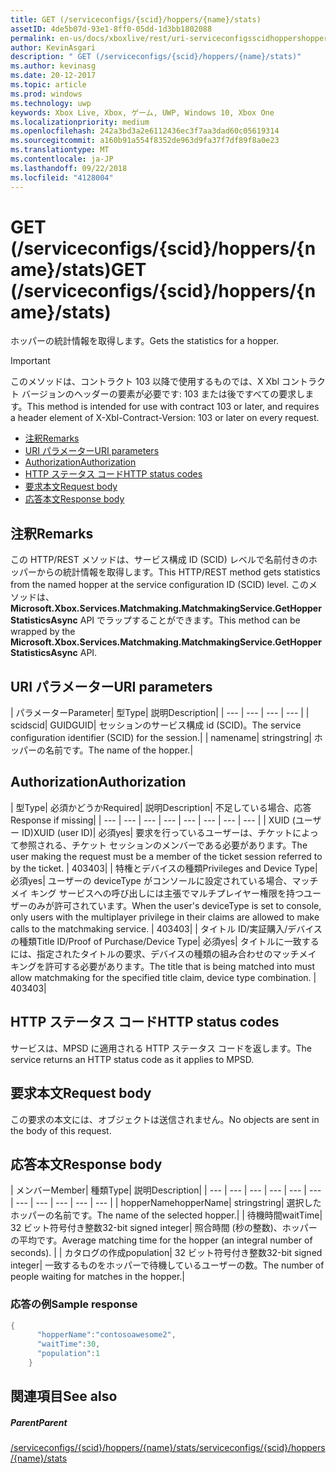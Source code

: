 ```yaml
---
title: GET (/serviceconfigs/{scid}/hoppers/{name}/stats)
assetID: 4de5b07d-93e1-8ff0-05dd-1d3bb1802088
permalink: en-us/docs/xboxlive/rest/uri-serviceconfigsscidhoppershoppernamestatsget.html
author: KevinAsgari
description: " GET (/serviceconfigs/{scid}/hoppers/{name}/stats)"
ms.author: kevinasg
ms.date: 20-12-2017
ms.topic: article
ms.prod: windows
ms.technology: uwp
keywords: Xbox Live, Xbox, ゲーム, UWP, Windows 10, Xbox One
ms.localizationpriority: medium
ms.openlocfilehash: 242a3bd3a2e6112436ec3f7aa3dad60c05619314
ms.sourcegitcommit: a160b91a554f8352de963d9fa37f7df89f8a0e23
ms.translationtype: MT
ms.contentlocale: ja-JP
ms.lasthandoff: 09/22/2018
ms.locfileid: "4128004"
---
```

# <a name="get-serviceconfigsscidhoppersnamestats"></a><span data-ttu-id="29289-104">GET (/serviceconfigs/{scid}/hoppers/{name}/stats)</span><span class="sxs-lookup"><span data-stu-id="29289-104">GET (/serviceconfigs/{scid}/hoppers/{name}/stats)</span></span>

<span data-ttu-id="29289-105">ホッパーの統計情報を取得します。</span><span class="sxs-lookup"><span data-stu-id="29289-105">Gets the statistics for a hopper.</span></span>

> [!IMPORTANT]
> <span data-ttu-id="29289-106">このメソッドは、コントラクト 103 以降で使用するものでは、X Xbl コントラクト バージョンのヘッダーの要素が必要です: 103 または後ですべての要求します。</span><span class="sxs-lookup"><span data-stu-id="29289-106">This method is intended for use with contract 103 or later, and requires a header element of X-Xbl-Contract-Version: 103 or later on every request.</span></span>

  * [<span data-ttu-id="29289-107">注釈</span><span class="sxs-lookup"><span data-stu-id="29289-107">Remarks</span></span>](#ID4ET)
  * [<span data-ttu-id="29289-108">URI パラメーター</span><span class="sxs-lookup"><span data-stu-id="29289-108">URI parameters</span></span>](#ID4E5)
  * [<span data-ttu-id="29289-109">Authorization</span><span class="sxs-lookup"><span data-stu-id="29289-109">Authorization</span></span>](#ID4EJB)
  * [<span data-ttu-id="29289-110">HTTP ステータス コード</span><span class="sxs-lookup"><span data-stu-id="29289-110">HTTP status codes</span></span>](#ID4E3C)
  * [<span data-ttu-id="29289-111">要求本文</span><span class="sxs-lookup"><span data-stu-id="29289-111">Request body</span></span>](#ID4EFD)
  * [<span data-ttu-id="29289-112">応答本文</span><span class="sxs-lookup"><span data-stu-id="29289-112">Response body</span></span>](#ID4EQD)

<a id="ID4ET"></a>


## <a name="remarks"></a><span data-ttu-id="29289-113">注釈</span><span class="sxs-lookup"><span data-stu-id="29289-113">Remarks</span></span>
<span data-ttu-id="29289-114">この HTTP/REST メソッドは、サービス構成 ID (SCID) レベルで名前付きのホッパーからの統計情報を取得します。</span><span class="sxs-lookup"><span data-stu-id="29289-114">This HTTP/REST method gets statistics from the named hopper at the service configuration ID (SCID) level.</span></span> <span data-ttu-id="29289-115">このメソッドは、 **Microsoft.Xbox.Services.Matchmaking.MatchmakingService.GetHopperStatisticsAsync** API でラップすることができます。</span><span class="sxs-lookup"><span data-stu-id="29289-115">This method can be wrapped by the **Microsoft.Xbox.Services.Matchmaking.MatchmakingService.GetHopperStatisticsAsync** API.</span></span>  
<a id="ID4E5"></a>


## <a name="uri-parameters"></a><span data-ttu-id="29289-116">URI パラメーター</span><span class="sxs-lookup"><span data-stu-id="29289-116">URI parameters</span></span>

| <span data-ttu-id="29289-117">パラメーター</span><span class="sxs-lookup"><span data-stu-id="29289-117">Parameter</span></span>| <span data-ttu-id="29289-118">型</span><span class="sxs-lookup"><span data-stu-id="29289-118">Type</span></span>| <span data-ttu-id="29289-119">説明</span><span class="sxs-lookup"><span data-stu-id="29289-119">Description</span></span>|
| --- | --- | --- | --- |
| <span data-ttu-id="29289-120">scid</span><span class="sxs-lookup"><span data-stu-id="29289-120">scid</span></span>| <span data-ttu-id="29289-121">GUID</span><span class="sxs-lookup"><span data-stu-id="29289-121">GUID</span></span>| <span data-ttu-id="29289-122">セッションのサービス構成 id (SCID)。</span><span class="sxs-lookup"><span data-stu-id="29289-122">The service configuration identifier (SCID) for the session.</span></span>|
| <span data-ttu-id="29289-123">name</span><span class="sxs-lookup"><span data-stu-id="29289-123">name</span></span>| <span data-ttu-id="29289-124">string</span><span class="sxs-lookup"><span data-stu-id="29289-124">string</span></span>| <span data-ttu-id="29289-125">ホッパーの名前です。</span><span class="sxs-lookup"><span data-stu-id="29289-125">The name of the hopper.</span></span>|

<a id="ID4EJB"></a>


## <a name="authorization"></a><span data-ttu-id="29289-126">Authorization</span><span class="sxs-lookup"><span data-stu-id="29289-126">Authorization</span></span>

| <span data-ttu-id="29289-127">型</span><span class="sxs-lookup"><span data-stu-id="29289-127">Type</span></span>| <span data-ttu-id="29289-128">必須かどうか</span><span class="sxs-lookup"><span data-stu-id="29289-128">Required</span></span>| <span data-ttu-id="29289-129">説明</span><span class="sxs-lookup"><span data-stu-id="29289-129">Description</span></span>| <span data-ttu-id="29289-130">不足している場合、応答</span><span class="sxs-lookup"><span data-stu-id="29289-130">Response if missing</span></span>|
| --- | --- | --- | --- | --- | --- | --- | --- |
| <span data-ttu-id="29289-131">XUID (ユーザー ID)</span><span class="sxs-lookup"><span data-stu-id="29289-131">XUID (user ID)</span></span>| <span data-ttu-id="29289-132">必須</span><span class="sxs-lookup"><span data-stu-id="29289-132">yes</span></span>| <span data-ttu-id="29289-133">要求を行っているユーザーは、チケットによって参照される、チケット セッションのメンバーである必要があります。</span><span class="sxs-lookup"><span data-stu-id="29289-133">The user making the request must be a member of the ticket session referred to by the ticket.</span></span> | <span data-ttu-id="29289-134">403</span><span class="sxs-lookup"><span data-stu-id="29289-134">403</span></span>|
| <span data-ttu-id="29289-135">特権とデバイスの種類</span><span class="sxs-lookup"><span data-stu-id="29289-135">Privileges and Device Type</span></span>| <span data-ttu-id="29289-136">必須</span><span class="sxs-lookup"><span data-stu-id="29289-136">yes</span></span>| <span data-ttu-id="29289-137">ユーザーの deviceType がコンソールに設定されている場合、マッチメイ キング サービスへの呼び出しには主張でマルチプレイヤー権限を持つユーザーのみが許可されています。</span><span class="sxs-lookup"><span data-stu-id="29289-137">When the user's deviceType is set to console, only users with the multiplayer privilege in their claims are allowed to make calls to the matchmaking service.</span></span> | <span data-ttu-id="29289-138">403</span><span class="sxs-lookup"><span data-stu-id="29289-138">403</span></span>|
| <span data-ttu-id="29289-139">タイトル ID/実証購入/デバイスの種類</span><span class="sxs-lookup"><span data-stu-id="29289-139">Title ID/Proof of Purchase/Device Type</span></span>| <span data-ttu-id="29289-140">必須</span><span class="sxs-lookup"><span data-stu-id="29289-140">yes</span></span>| <span data-ttu-id="29289-141">タイトルに一致するには、指定されたタイトルの要求、デバイスの種類の組み合わせのマッチメイ キングを許可する必要があります。</span><span class="sxs-lookup"><span data-stu-id="29289-141">The title that is being matched into must allow matchmaking for the specified title claim, device type combination.</span></span> | <span data-ttu-id="29289-142">403</span><span class="sxs-lookup"><span data-stu-id="29289-142">403</span></span>|

<a id="ID4E3C"></a>


## <a name="http-status-codes"></a><span data-ttu-id="29289-143">HTTP ステータス コード</span><span class="sxs-lookup"><span data-stu-id="29289-143">HTTP status codes</span></span>
<span data-ttu-id="29289-144">サービスは、MPSD に適用される HTTP ステータス コードを返します。</span><span class="sxs-lookup"><span data-stu-id="29289-144">The service returns an HTTP status code as it applies to MPSD.</span></span>  
<a id="ID4EFD"></a>


## <a name="request-body"></a><span data-ttu-id="29289-145">要求本文</span><span class="sxs-lookup"><span data-stu-id="29289-145">Request body</span></span>

<span data-ttu-id="29289-146">この要求の本文には、オブジェクトは送信されません。</span><span class="sxs-lookup"><span data-stu-id="29289-146">No objects are sent in the body of this request.</span></span>

<a id="ID4EQD"></a>


## <a name="response-body"></a><span data-ttu-id="29289-147">応答本文</span><span class="sxs-lookup"><span data-stu-id="29289-147">Response body</span></span>

| <span data-ttu-id="29289-148">メンバー</span><span class="sxs-lookup"><span data-stu-id="29289-148">Member</span></span>| <span data-ttu-id="29289-149">種類</span><span class="sxs-lookup"><span data-stu-id="29289-149">Type</span></span>| <span data-ttu-id="29289-150">説明</span><span class="sxs-lookup"><span data-stu-id="29289-150">Description</span></span>|
| --- | --- | --- | --- | --- | --- | --- | --- | --- | --- | --- |
| <span data-ttu-id="29289-151">hopperName</span><span class="sxs-lookup"><span data-stu-id="29289-151">hopperName</span></span>| <span data-ttu-id="29289-152">string</span><span class="sxs-lookup"><span data-stu-id="29289-152">string</span></span>| <span data-ttu-id="29289-153">選択したホッパーの名前です。</span><span class="sxs-lookup"><span data-stu-id="29289-153">The name of the selected hopper.</span></span>|
| <span data-ttu-id="29289-154">待機時間</span><span class="sxs-lookup"><span data-stu-id="29289-154">waitTime</span></span>| <span data-ttu-id="29289-155">32 ビット符号付き整数</span><span class="sxs-lookup"><span data-stu-id="29289-155">32-bit signed integer</span></span>| <span data-ttu-id="29289-156">照合時間 (秒の整数)、ホッパーの平均です。</span><span class="sxs-lookup"><span data-stu-id="29289-156">Average matching time for the hopper (an integral number of seconds).</span></span> |
| <span data-ttu-id="29289-157">カタログの作成</span><span class="sxs-lookup"><span data-stu-id="29289-157">population</span></span>| <span data-ttu-id="29289-158">32 ビット符号付き整数</span><span class="sxs-lookup"><span data-stu-id="29289-158">32-bit signed integer</span></span>| <span data-ttu-id="29289-159">一致するものをホッパーで待機しているユーザーの数。</span><span class="sxs-lookup"><span data-stu-id="29289-159">The number of people waiting for matches in the hopper.</span></span>|

<a id="ID4E1D"></a>


### <a name="sample-response"></a><span data-ttu-id="29289-160">応答の例</span><span class="sxs-lookup"><span data-stu-id="29289-160">Sample response</span></span>


```cpp
{
      "hopperName":"contosoawesome2",
      "waitTime":30,
      "population":1
    }


```


<a id="ID4EJE"></a>


## <a name="see-also"></a><span data-ttu-id="29289-161">関連項目</span><span class="sxs-lookup"><span data-stu-id="29289-161">See also</span></span>

<a id="ID4ELE"></a>


##### <a name="parent"></a><span data-ttu-id="29289-162">Parent</span><span class="sxs-lookup"><span data-stu-id="29289-162">Parent</span></span>  

[<span data-ttu-id="29289-163">/serviceconfigs/{scid}/hoppers/{name}/stats</span><span class="sxs-lookup"><span data-stu-id="29289-163">/serviceconfigs/{scid}/hoppers/{name}/stats</span></span>](uri-serviceconfigsscidhoppershoppernamestats.md)

